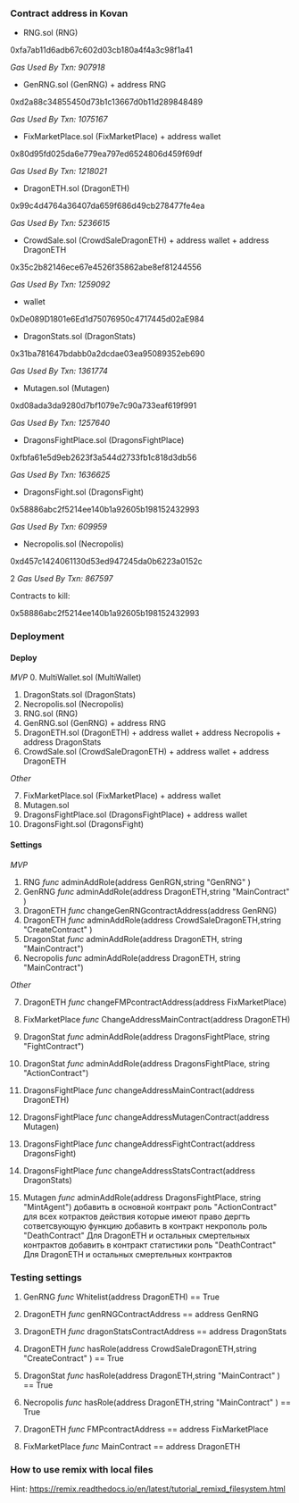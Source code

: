 ### Contract address in Kovan

* RNG.sol (RNG)

0xfa7ab11d6adb67c602d03cb180a4f4a3c98f1a41

 *Gas Used By Txn: 907918*

* GenRNG.sol (GenRNG) + address RNG

0xd2a88c34855450d73b1c13667d0b11d289848489 

 *Gas Used By Txn: 1075167*

* FixMarketPlace.sol (FixMarketPlace) + address wallet

0x80d95fd025da6e779ea797ed6524806d459f69df

 *Gas Used By Txn: 1218021*

* DragonETH.sol (DragonETH)

0x99c4d4764a36407da659f686d49cb278477fe4ea

 *Gas Used By Txn: 5236615*

* CrowdSale.sol (CrowdSaleDragonETH) + address wallet + address DragonETH

0x35c2b82146ece67e4526f35862abe8ef81244556

 *Gas Used By Txn: 1259092*


* wallet
 
0xDe089D1801e6Ed1d75076950c4717445d02aE984

* DragonStats.sol (DragonStats)
 
0x31ba781647bdabb0a2dcdae03ea95089352eb690

 *Gas Used By Txn: 1361774*


* Mutagen.sol (Mutagen)

0xd08ada3da9280d7bf1079e7c90a733eaf619f991 

 *Gas Used By Txn: 1257640*

* DragonsFightPlace.sol (DragonsFightPlace)

0xfbfa61e5d9eb2623f3a544d2733fb1c818d3db56

 *Gas Used By Txn: 1636625*

* DragonsFight.sol (DragonsFight)

0x58886abc2f5214ee140b1a92605b198152432993
 
 *Gas Used By Txn: 609959*

* Necropolis.sol (Necropolis)

0xd457c1424061130d53ed947245da0b6223a0152c

2 *Gas Used By Txn: 867597*

Contracts to kill:

0x58886abc2f5214ee140b1a92605b198152432993



### Deployment

#### Deploy

*MVP*
0. MultiWallet.sol (MultiWallet)
1. DragonStats.sol (DragonStats)
2. Necropolis.sol (Necropolis)
3. RNG.sol (RNG)
4. GenRNG.sol (GenRNG) + address RNG
5. DragonETH.sol (DragonETH) + address wallet + address Necropolis + address DragonStats
6. CrowdSale.sol (CrowdSaleDragonETH) + address wallet + address DragonETH



*Other*

7. FixMarketPlace.sol (FixMarketPlace) + address wallet
8. Mutagen.sol
9. DragonsFightPlace.sol (DragonsFightPlace) + address wallet
10. DragonsFight.sol (DragonsFight)


#### Settings

*MVP*

1. RNG			*func*	adminAddRole(address GenRGN,string "GenRNG" )
2. GenRNG		*func*	adminAddRole(address DragonETH,string "MainContract" )
3. DragonETH		*func*	changeGenRNGcontractAddress(address GenRNG)
4. DragonETH		*func*	adminAddRole(address CrowdSaleDragonETH,string "CreateContract" )
5. DragonStat		*func*	adminAddRole(address DragonETH, string "MainContract")
6. Necropolis		*func*	adminAddRole(address DragonETH, string "MainContract")

*Other*

7. DragonETH		*func*	changeFMPcontractAddress(address FixMarketPlace)
8. FixMarketPlace 	*func*	ChangeAddressMainContract(address DragonETH)

8. DragonStat		*func*	adminAddRole(address DragonsFightPlace, string "FightContract")
9. DragonStat		*func*	adminAddRole(address DragonsFightPlace, string "ActionContract")
10. DragonsFightPlace	*func*	changeAddressMainContract(address DragonETH)
11. DragonsFightPlace	*func*	changeAddressMutagenContract(address Mutagen)
12. DragonsFightPlace	*func*	changeAddressFightContract(address DragonsFight)
13. DragonsFightPlace	*func*	changeAddressStatsContract(address DragonStats)
14. Mutagen		*func*	adminAddRole(address DragonsFightPlace, string "MintAgent")
добавить в основной контракт роль "ActionContract" для всех котрактов действия которые имеют право дергть сответсвующую функцию
добавить в контракт некрополь роль "DeathContract" Для DragonETH и остальных смертельных контрактов
добавить в контракт статистики роль "DeathContract" Для DragonETH и остальных смертельных контрактов

### Testing settings

1. GenRNG		*func*	Whitelist(address DragonETH) == True
2. DragonETH		*func*	genRNGContractAddress == address GenRNG
3. DragonETH		*func*	dragonStatsContractAddress == address DragonStats
4. DragonETH		*func*	hasRole(address CrowdSaleDragonETH,string "CreateContract" ) == True
5. DragonStat		*func*	hasRole(address DragonETH,string "MainContract" ) == True
6. Necropolis		*func*	hasRole(address DragonETH,string "MainContract" ) == True


7. DragonETH		*func*	FMPcontractAddress == address FixMarketPlace
8. FixMarketPlace	*func*	MainContract == address DragonETH
### How to use remix with local files

Hint: https://remix.readthedocs.io/en/latest/tutorial_remixd_filesystem.html


